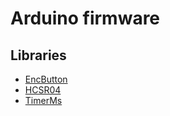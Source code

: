 # Arduino firmware

## Libraries

- [EncButton](https://github.com/GyverLibs/EncButton)
- [HCSR04](https://github.com/Martinsos/arduino-lib-hc-sr04)
- [TimerMs](https://github.com/GyverLibs/TimerMs)
